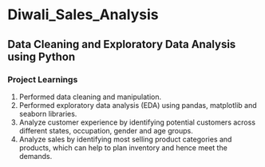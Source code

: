 # Diwali_Sales_Analysis
## Data Cleaning and Exploratory Data Analysis using Python
### Project Learnings  
  1. Performed data cleaning and manipulation.  
  2. Performed exploratory data analysis (EDA) using pandas, matplotlib and seaborn libraries.  
  3. Analyze customer experience by identifying potential customers across different states, occupation, gender and age groups.  
  4. Analyze sales by identifying most selling product categories and products, which can help to plan inventory and hence meet the demands.
